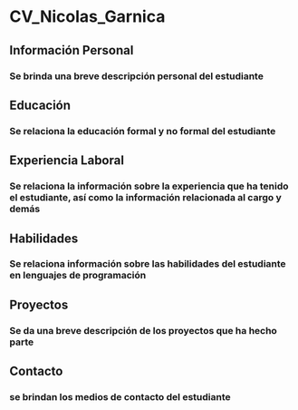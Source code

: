 # CV_Nicolas_Garnica

## Información Personal
### Se brinda una breve descripción personal del estudiante

## Educación
### Se relaciona la educación formal y no formal del estudiante

## Experiencia Laboral
### Se relaciona la información sobre la experiencia que ha tenido el estudiante, así como la información relacionada al cargo y demás

## Habilidades
### Se relaciona información sobre las habilidades del estudiante en lenguajes de programación

## Proyectos
### Se da una breve descripción de los proyectos que ha hecho parte

## Contacto
### se brindan los medios de contacto del estudiante
